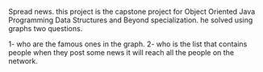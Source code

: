 Spread news.
this project is the capstone project for Object Oriented Java Programming Data Structures and Beyond specialization.
he solved using graphs two questions.

1- who are the famous ones in the graph.
2- who is the list that contains people when they post some news it will reach all the people on the network.
